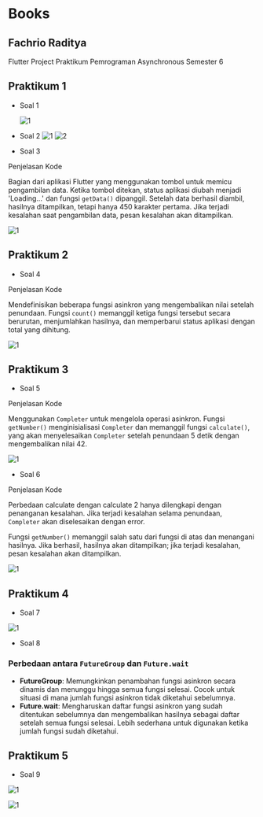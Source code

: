 # Books

## Fachrio Raditya

Flutter Project Praktikum Pemrograman Asynchronous Semester 6

## Praktikum 1

- Soal 1

  ![1](./images/11.png)

- Soal 2
  ![1](./images/121.png)
  ![2](./images/122.png)

- Soal 3

Penjelasan Kode

Bagian dari aplikasi Flutter yang menggunakan tombol untuk memicu pengambilan data. Ketika tombol ditekan, status aplikasi diubah menjadi 'Loading...' dan fungsi `getData()` dipanggil. Setelah data berhasil diambil, hasilnya ditampilkan, tetapi hanya 450 karakter pertama. Jika terjadi kesalahan saat pengambilan data, pesan kesalahan akan ditampilkan.

![1](./images/13.png)

## Praktikum 2

- Soal 4

Penjelasan Kode

Mendefinisikan beberapa fungsi asinkron yang mengembalikan nilai setelah penundaan. Fungsi `count()` memanggil ketiga fungsi tersebut secara berurutan, menjumlahkan hasilnya, dan memperbarui status aplikasi dengan total yang dihitung.

![1](./images/24s.gif)

## Praktikum 3

- Soal 5

Penjelasan Kode

Menggunakan `Completer` untuk mengelola operasi asinkron. Fungsi `getNumber()` menginisialisasi `Completer` dan memanggil fungsi `calculate()`, yang akan menyelesaikan `Completer` setelah penundaan 5 detik dengan mengembalikan nilai 42.

![1](./images/35s.gif)

- Soal 6

Penjelasan Kode

Perbedaan calculate dengan calculate 2 hanya dilengkapi dengan penanganan kesalahan. Jika terjadi kesalahan selama penundaan, `Completer` akan diselesaikan dengan error.

Fungsi `getNumber()` memanggil salah satu dari fungsi di atas dan menangani hasilnya. Jika berhasil, hasilnya akan ditampilkan; jika terjadi kesalahan, pesan kesalahan akan ditampilkan.

![1](./images/36s.gif)

## Praktikum 4

- Soal 7

![1](./images/47.gif)

- Soal 8

### Perbedaan antara `FutureGroup` dan `Future.wait`

- **FutureGroup**: Memungkinkan penambahan fungsi asinkron secara dinamis dan menunggu hingga semua fungsi selesai. Cocok untuk situasi di mana jumlah fungsi asinkron tidak diketahui sebelumnya.
- **Future.wait**: Mengharuskan daftar fungsi asinkron yang sudah ditentukan sebelumnya dan mengembalikan hasilnya sebagai daftar setelah semua fungsi selesai. Lebih sederhana untuk digunakan ketika jumlah fungsi sudah diketahui.

## Praktikum 5

- Soal 9

![1](./images/591.gif)

![1](./images/592.gif)
